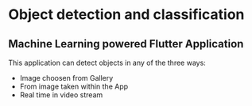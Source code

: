 # Object detection and classification
## Machine Learning powered Flutter Application
This application can detect objects in any of the three ways:
  * Image choosen from Gallery
  * From image taken within the App
  * Real time in video stream
